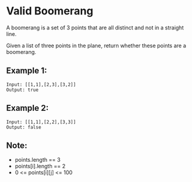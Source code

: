 # Valid Boomerang

A boomerang is a set of 3 points that are all distinct and not in a straight line.

Given a list of three points in the plane, return whether these points are a boomerang.



## Example 1:
```text
Input: [[1,1],[2,3],[3,2]]
Output: true
```

## Example 2:
```text
Input: [[1,1],[2,2],[3,3]]
Output: false
```

## Note:

- points.length == 3
- points[i].length == 2
- 0 <= points[i][j] <= 100
